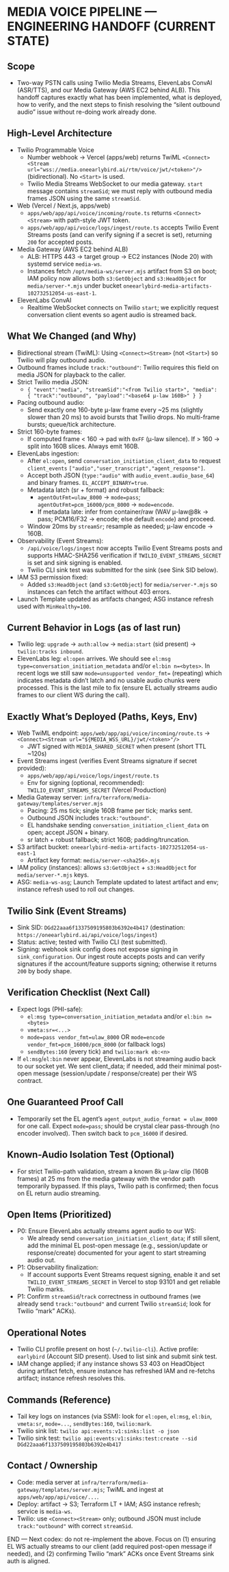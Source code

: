 # MEDIA VOICE PIPELINE — ENGINEERING HANDOFF (CURRENT STATE)

## Scope
- Two-way PSTN calls using Twilio Media Streams, ElevenLabs ConvAI (ASR/TTS), and our Media Gateway (AWS EC2 behind ALB). This handoff captures exactly what has been implemented, what is deployed, how to verify, and the next steps to finish resolving the “silent outbound audio” issue without re-doing work already done.

## High-Level Architecture
- Twilio Programmable Voice
  - Number webhook → Vercel (apps/web) returns TwiML `<Connect><Stream url="wss://media.oneearlybird.ai/rtm/voice/jwt/<token>"/>` (bidirectional). No `<Start>` is used.
  - Twilio Media Streams WebSocket to our media gateway. `start` message contains `streamSid`; we must reply with outbound media frames JSON using the same `streamSid`.
- Web (Vercel / Next.js, apps/web)
  - `apps/web/app/api/voice/incoming/route.ts` returns `<Connect><Stream>` with path-style JWT token.
  - `apps/web/app/api/voice/logs/ingest/route.ts` accepts Twilio Event Streams posts (and can verify signing if a secret is set), returning `200` for accepted posts.
- Media Gateway (AWS EC2 behind ALB)
  - ALB: HTTPS 443 → target group → EC2 instances (Node 20) with systemd service `media-ws`.
  - Instances fetch `/opt/media-ws/server.mjs` artifact from S3 on boot; IAM policy now allows both `s3:GetObject` and `s3:HeadObject` for `media/server-*.mjs` under bucket `oneearlybird-media-artifacts-102732512054-us-east-1`.
- ElevenLabs ConvAI
  - Realtime WebSocket connects on Twilio `start`; we explicitly request conversation client events so agent audio is streamed back.

## What We Changed (and Why)
- Bidirectional stream (TwiML): Using `<Connect><Stream>` (not `<Start>`) so Twilio will play outbound audio.
- Outbound frames include `track:"outbound"`: Twilio requires this field on media JSON for playback to the caller.
- Strict Twilio media JSON:
  - `{ "event":"media", "streamSid":"<from Twilio start>", "media": { "track":"outbound", "payload":"<base64 μ-law 160B>" } }`
- Pacing outbound audio:
  - Send exactly one 160-byte μ-law frame every ~25 ms (slightly slower than 20 ms) to avoid bursts that Twilio drops. No multi-frame bursts; queue/tick architecture.
- Strict 160-byte frames:
  - If computed frame < 160 → pad with `0xFF` (μ-law silence). If > 160 → split into 160B slices. Always emit 160B.
- ElevenLabs ingestion:
  - After `el:open`, send `conversation_initiation_client_data` to request `client_events` `["audio","user_transcript","agent_response"]`.
  - Accept both JSON (`type:"audio"` with `audio_event.audio_base_64`) and binary frames. `EL_ACCEPT_BINARY=true`.
  - Metadata latch (sr + format) and robust fallback:
    - `agentOutFmt=ulaw_8000` → `mode=pass`; `agentOutFmt=pcm_16000/pcm_8000` → `mode=encode`.
    - If metadata late: infer from container/raw (WAV μ-law@8k → pass; PCM16/F32 → encode; else default `encode`) and proceed.
  - Window 20ms by `streamSr`; resample as needed; μ-law encode → 160B.
- Observability (Event Streams):
  - `/api/voice/logs/ingest` now accepts Twilio Event Streams posts and supports HMAC-SHA256 verification if `TWILIO_EVENT_STREAMS_SECRET` is set and sink signing is enabled.
  - Twilio CLI sink test was submitted for the sink (see Sink SID below).
- IAM S3 permission fixed:
  - Added `s3:HeadObject` (and `s3:GetObject`) for `media/server-*.mjs` so instances can fetch the artifact without 403 errors.
- Launch Template updated as artifacts changed; ASG instance refresh used with `MinHealthy=100`.

## Current Behavior in Logs (as of last run)
- Twilio leg: `upgrade` → `auth:allow` → `media:start` (sid present) → `twilio:tracks inbound`.
- ElevenLabs leg: `el:open` arrives. We should see `el:msg type=conversation_initiation_metadata` and/or `el:bin n=<bytes>`. In recent logs we still saw `mode=unsupported vendor_fmt=` (repeating) which indicates metadata didn’t latch and no usable audio chunks were processed. This is the last mile to fix (ensure EL actually streams audio frames to our client WS during the call).

## Exactly What’s Deployed (Paths, Keys, Env)
- Web TwiML endpoint: `apps/web/app/api/voice/incoming/route.ts` → `<Connect><Stream url="${MEDIA_WSS_URL}/jwt/<token>"/>`
  - JWT signed with `MEDIA_SHARED_SECRET` when present (short TTL ~120s)
- Event Streams ingest (verifies Event Streams signature if secret provided):
  - `apps/web/app/api/voice/logs/ingest/route.ts`
  - Env for signing (optional, recommended): `TWILIO_EVENT_STREAMS_SECRET` (Vercel Production)
- Media Gateway server: `infra/terraform/media-gateway/templates/server.mjs`
  - Pacing: 25 ms tick; single 160B frame per tick; marks sent.
  - Outbound JSON includes `track:"outbound"`.
  - EL handshake sending `conversation_initiation_client_data` on open; accept JSON + binary.
  - sr latch + robust fallback; strict 160B; padding/truncation.
- S3 artifact bucket: `oneearlybird-media-artifacts-102732512054-us-east-1`
  - Artifact key format: `media/server-<sha256>.mjs`
- IAM policy (instances): allows `s3:GetObject` + `s3:HeadObject` for `media/server-*.mjs` keys.
- ASG: `media-ws-asg`; Launch Template updated to latest artifact and env; instance refresh used to roll out changes.

## Twilio Sink (Event Streams)
- Sink SID: `DGd22aaa6f1337509195803b6392e4b417` (destination: `https://oneearlybird.ai/api/voice/logs/ingest`)
- Status: active; tested with Twilio CLI (test submitted).
- Signing: webhook sink config does not expose signing in `sink_configuration`. Our ingest route accepts posts and can verify signatures if the account/feature supports signing; otherwise it returns `200` by body shape.

## Verification Checklist (Next Call)
- Expect logs (PHI-safe):
  - `el:msg type=conversation_initiation_metadata` and/or `el:bin n=<bytes>`
  - `vmeta:sr=<...>`
  - `mode=pass vendor_fmt=ulaw_8000` OR `mode=encode vendor_fmt=pcm_16000/pcm_8000` (or fallback logs)
  - `sendBytes:160` (every tick) and `twilio:mark eb:<n>`
- If `el:msg`/`el:bin` never appear, ElevenLabs is not streaming audio back to our socket yet. We sent client_data; if needed, add their minimal post-open message (session/update / response/create) per their WS contract.

## One Guaranteed Proof Call
- Temporarily set the EL agent’s `agent_output_audio_format = ulaw_8000` for one call. Expect `mode=pass`; should be crystal clear pass-through (no encoder involved). Then switch back to `pcm_16000` if desired.

## Known-Audio Isolation Test (Optional)
- For strict Twilio-path validation, stream a known 8k μ-law clip (160B frames) at 25 ms from the media gateway with the vendor path temporarily bypassed. If this plays, Twilio path is confirmed; then focus on EL return audio streaming.

## Open Items (Prioritized)
- P0: Ensure ElevenLabs actually streams agent audio to our WS:
  - We already send `conversation_initiation_client_data`; if still silent, add the minimal EL post-open message (e.g., session/update or response/create) documented for your agent to start streaming audio out.
- P1: Observability finalization:
  - If account supports Event Streams request signing, enable it and set `TWILIO_EVENT_STREAMS_SECRET` in Vercel to stop 93101 and get reliable Twilio marks.
- P1: Confirm `streamSid`/`track` correctness in outbound frames (we already send `track:"outbound"` and current Twilio `streamSid`; look for Twilio “mark” ACKs).

## Operational Notes
- Twilio CLI profile present on host (`~/.twilio-cli`). Active profile: `earlybird` (Account SID present). Used to list sink and submit sink test.
- IAM change applied; if any instance shows S3 403 on HeadObject during artifact fetch, ensure instance has refreshed IAM and re-fetchs artifact; instance refresh resolves this.

## Commands (Reference)
- Tail key logs on instances (via SSM): look for `el:open`, `el:msg`, `el:bin`, `vmeta:sr`, `mode=...`, `sendBytes:160`, `twilio:mark`.
- Twilio sink list: `twilio api:events:v1:sinks:list -o json`
- Twilio sink test: `twilio api:events:v1:sinks:test:create --sid DGd22aaa6f1337509195803b6392e4b417`

## Contact / Ownership
- Code: media server at `infra/terraform/media-gateway/templates/server.mjs`; TwiML and ingest at `apps/web/app/api/voice/...`.
- Deploy: artifact → S3; Terraform LT + IAM; ASG instance refresh; service is `media-ws`.
- Twilio: use `<Connect><Stream>` only; outbound JSON must include `track:"outbound"` with correct `streamSid`.

END — Next codex: do not re-implement the above. Focus on (1) ensuring EL WS actually streams to our client (add required post-open message if needed), and (2) confirming Twilio “mark” ACKs once Event Streams sink auth is aligned.

